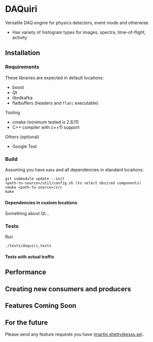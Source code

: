 # DAQuiri
Versatile DAQ engine for physics detectors, event mode and otherwise

- Has variety of histogram types for images, spectra, time-of-flight, activity

## Installation

### Requirements

These libraries are expected in default locations:

- boost
- Qt
- librdkafka
- flatbuffers (headers and `flatc` executable)

Tooling
- cmake (minimum tested is 2.8.11)
- C++ compiler with c++11 support

Others (optional)
- Google Test


### Build

Assuming you have `make` and all dependencies in standard locations:
```
git submodule update --init
<path-to-source>/util/config.sh (to select desired components)
cmake <path-to-source>/src
make
```

#### Dependencies in custom locations

Something about Qt...

### Tests

Run
```
./tests/daquiri_tests
```

#### Tests with actual traffic

## Performance

## Creating new consumers and producers

## Features Coming Soon

## For the future

Please send any feature requests you have (martin.shetty@esss.se).
